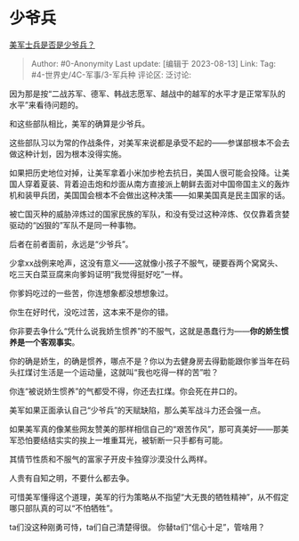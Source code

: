# 少爷兵
[美军士兵是否是少爷兵？](https://www.zhihu.com/question/275149219/answer/3162767620)

> Author: #0-Anonymity
> Last update: [编辑于 2023-08-13]
> Link:
> Tag: #4-世界史/4C-军事/3-军兵种 
> 评论区:
> 泛讨论:

因为那是按“二战苏军、德军、韩战志愿军、越战中的越军的水平才是正常军队的水平”来看待问题的。

和这些部队相比，美军的确算是少爷兵。

这些部队习以为常的作战条件，对美军来说都是承受不起的——参谋部根本不会去做这种计划，因为根本没得实施。

如果把历史地位对掉，让美军拿着小米加步枪去抗日，美国人很可能会投降。让美国人穿着夏装、背着迫击炮和炒面从南方直接派上朝鲜去面对中国帝国主义的轰炸机和装甲兵团，美国国会根本不会做出这种决策——如果美国真是民主国家的话。

被亡国灭种的威胁淬炼过的国家民族的军队，和没有受过这种淬炼、仅仅靠着贪婪驱动的“凶狠的”军队不是同一种事物。

后者在前者面前，永远是“少爷兵”。

少拿xx战例来呛声，这没有意义——这就像小孩子不服气，硬要吞两个窝窝头、吃三天白菜豆腐来向爹妈证明“我觉得挺好吃”一样。

你爹妈吃过的一些苦，你连想象都没想想象过。

你生在好时代，没吃过苦，这本来不是你的错。

你非要去争什么“凭什么说我娇生惯养”的不服气，这就是愚蠢行为——**你的娇生惯养是一个客观事实**。

你的确是娇生，的确是惯养，哪点不是？你以为去健身房去得勤能跟你爹当年在码头扛煤讨生活是一个运动量，这就叫“我也吃得一样的苦”啦？

你连“被说娇生惯养”的气都受不得，你还去扛煤。你会死在井口的。

美军如果正面承认自己“少爷兵”的天赋缺陷，那么美军战斗力还会强一点。

如果美军真的像某些网友赞美的那样相信自己的“艰苦作风”，那可真美好——那美军恐怕要结结实实的挨上一堆重耳光，被斩断一只手都有可能。

其情节性质和不服气的富家子开皮卡独穿沙漠没什么两样。

人贵有自知之明，不要什么都去争。

可惜美军懂得这个道理，美军的行为策略从不指望“大无畏的牺牲精神”，从不假定哪只部队真的可以“不怕牺牲”。

ta们没这种刚勇可恃，ta们自己清楚得很。 你替ta们“信心十足”，管啥用？